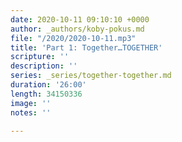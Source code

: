 ```yaml
---
date: 2020-10-11 09:10:10 +0000
author: _authors/koby-pokus.md
file: "/2020/2020-10-11.mp3"
title: 'Part 1: Together…TOGETHER'
scripture: ''
description: ''
series: _series/together-together.md
duration: '26:00'
length: 34150336
image: ''
notes: ''

---
```

